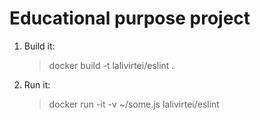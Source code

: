 # Educational purpose project
1. Build it:
    > docker build -t lalivirtei/eslint .
2. Run it:
    > docker run -it -v ~/some.js lalivirtei/eslint
